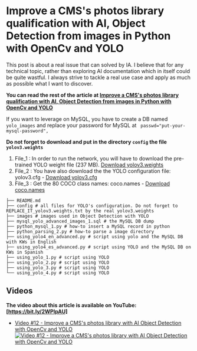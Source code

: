 # Improve a CMS's photos library qualification with AI, Object Detection from images in Python with OpenCv and YOLO

This post is about a real issue that can solved by IA. I believe that for any technical topic, rather than exploring AI documentation which in itself could be quite wastful. I always strive to tackle a real use case and apply as much as possible what I want to discover.

**You can read the rest of the article at [Improve a CMS's photos library qualification with AI, Object Detection from images in Python with OpenCv and YOLO](http://flaven.fr/2021/03/improve-a-cmss-photos-library-qualification-with-ai-object-detection-from-images-in-python-with-opencv-and-yolo)**

If you want to leverage on MySQL, you have to create a DB named `yolo_images` and replace your password for MySQL at ` passwd="put-your-mysql-password",`

**Do not forget to download and put in the directory `config` the file `yolov3.weights`** 

<ol>
<li>File_1 : In order to run the network, you will have to download the pre-trained YOLO weight file (237 MB). <a href="https://pjreddie.com/media/files/yolov3.weights" target="_blank" rel="noopener">Download yolov3.weights</a></li>


<li>File_2 : You have also download the the YOLO configuration file: yolov3.cfg - <a href="https://opencv-tutorial.readthedocs.io/en/latest/_downloads/10e685aad953495a95c17bfecd1649e5/yolov3.cfg" target="_blank" rel="noopener">Download yolov3.cfg</a></li>

<li>File_3 : Get the 80 COCO class names: coco.names - <a href="https://opencv-tutorial.readthedocs.io/en/latest/_downloads/a9fb13cbea0745f3d11da9017d1b8467/coco.names" target="_blank" rel="noopener">Download coco.names</a></li>
</ol>


```
├── README.md
├── config # all files for YOLO's configuration. Do not forget to REPLACE_IT_yolov3.weights.txt by the real yolov3.weights
├── images # images used in Object Detection with YOLO
├── mysql_yolo_advanced_images_1.sql # the MySQL DB dump
├── python_mysql_1.py # how-to insert a MySQL record in python
├── python_parsing_2.py # how-to parse a image directory
├── using_yolo4_en_advanced.py # script using yolo and the MySQL DB with KWs in English
├── using_yolo4_es_advanced.py # script using YOLO and the MySQL DB on KWs in Spanish
├── using_yolo_1.py # script using YOLO
├── using_yolo_2.py # script using YOLO
├── using_yolo_3.py # script using YOLO
└── using_yolo_4.py # script using YOLO
```

## Videos

**The video about this article is available on YouTube: [https://bit.ly/2WPlpAU]**



- [Video #12 - Improve a CMS's photos library with AI Object Detection with OpenCv and YOLO](https://www.youtube.com/watch?v=6wgrY8YC4QQ)
[![Video #12 - Improve a CMS's photos library with AI Object Detection with OpenCv and YOLO](001_book_defining_testing_strategy_agile_po_codeception.png)](https://www.youtube.com/watch?v=6wgrY8YC4QQ)




